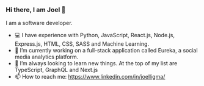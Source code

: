 ### Hi there, I am Joel 👋

I am a software developer.

- 💻 I have experience with Python, JavaScript, React.js, Node.js, Express.js, HTML, CSS, SASS and Machine Learning.
- 🔭 I’m currently working on a full-stack application called Eureka, a social media analytics platform.
- 🌱 I’m always looking to learn new things. At the top of my list are TypeScript, GraphQL and Next.js
- 📫 How to reach me: https://www.linkedin.com/in/joelligma/

<!--
**JoelLigma/JoelLigma** is a ✨ _special_ ✨ repository because its `README.md` (this file) appears on your GitHub profile.

Here are some ideas to get you started:

- 🔭 I’m currently working on ...
- 🌱 I’m currently learning ...
- 👯 I’m looking to collaborate on ...
- 🤔 I’m looking for help with ...
- 💬 Ask me about ...
- 📫 How to reach me: ...
- 😄 Pronouns: ...
- ⚡ Fun fact: ...
-->
